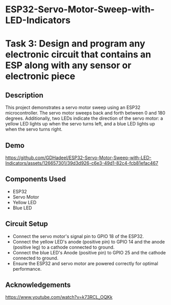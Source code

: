 # ESP32-Servo-Motor-Sweep-with-LED-Indicators

# Task 3: Design and program any electronic circuit that contains an ESP along with any sensor or electronic piece

## Description

This project demonstrates a servo motor sweep using an ESP32 microcontroller. The servo motor sweeps back and forth between 0 and 180 degrees. Additionally, two LEDs indicate the direction of the servo motor: a yellow LED lights up when the servo turns left, and a blue LED lights up when the servo turns right.

## Demo

https://github.com/GDHadeel/ESP32-Servo-Motor-Sweep-with-LED-Indicators/assets/126657301/39d3d926-c6e3-49d1-82c4-fcb81efac467

## Components Used

- ESP32
- Servo Motor
- Yellow LED
- Blue LED

## Circuit Setup

   - Connect the servo motor's signal pin to GPIO 18 of the ESP32.
   - Connect the yellow LED's anode (positive pin) to GPIO 14 and the anode (positive leg) to a cathode connected to ground.
   - Connect the blue LED's Anode (positive pin) to GPIO 25 and the cathode connected to ground.
   - Ensure the ESP32 and servo motor are powered correctly for optimal performance.

## Acknowledgements

https://www.youtube.com/watch?v=k73RCL_OQKk

